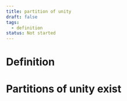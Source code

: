 ```yaml
---
title: partition of unity
draft: false
tags:
  - definition
status: Not started
---
```

# Definition

# Partitions of unity exist
